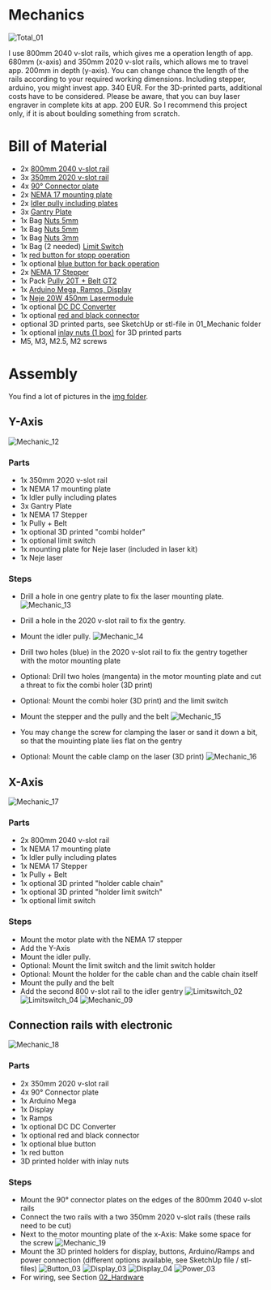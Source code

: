 # Mechanics


![Total_01](https://github.com/ThomasHeb/2AxisLaserCutter/blob/main/img/Total_01.JPG)

I use 800mm 2040 v-slot rails, which gives me a operation length of app. 680mm (x-axis) and 350mm 2020 v-slot rails, which allows me to travel app. 200mm in depth (y-axis). You can change chance the length of the rails according to your required working dimensions.
Including stepper, arduino, you might invest app. 340 EUR. For the 3D-printed parts, additional costs have to be considered.
Please be aware, that you can buy laser engraver in complete kits at app. 200 EUR. So I recommend this project only, if it is about boulding something from scratch.


# Bill of Material
- 2x [800mm 2040 v-slot rail](https://de.banggood.com/Machifit-100-1000mm-Black-2040-V-Slot-Aluminum-Profile-Extrusion-Frame-for-CNC-Tool-DIY-p-1342020.html?rmmds=myorder&cur_warehouse=CN&ID=527877)
- 3x [350mm 2020 v-slot rail](https://de.banggood.com/Machifit-Black-2020-V-Slot-Aluminum-Profile-Extrusion-Frame-for-CNC-Laser-Engraving-Machine-p-1341703.html?rmmds=myorder&cur_warehouse=CN&ID=515970)
- 4x [90° Connector plate](https://de.banggood.com/Machifit-5-Holes-Aluminum-Profile-Connector-Joint-Plate-Corner-Bracket-for-2020-Aluminum-Profile-p-1350953.html?rmmds=myorder&cur_warehouse=CN)
- 2x [NEMA 17 mounting plate](https://de.banggood.com/Machfit-Aluminum-Nema-17-Stepper-Motor-Mount-Plate-for-CNC-Machine-V-slot-Aluminum-Extrusions-Profile-CNC-Parts-p-1470310.html?rmmds=detail-topright-recommendation&cur_warehouse=CN)
- 2x [Idler pully including plates](https://de.banggood.com/TWO-TREES-Black-2020-Profile-X-axis-Synchronous-Belt-Stretch-Straighten-Tensioner-for-3D-Printer-p-1581141.html?rmmds=myorder&cur_warehouse=CN)
- 3x [Gantry Plate](https://de.banggood.com/Machifit-V-Slot-V-Gantry-Plat-Special-Slide-Plate-Five-Roulette-for-2040-Aluminum-Profile-p-1380194.html?rmmds=detail-topright-recommendation&cur_warehouse=CN)
- 1x Bag [Nuts 5mm](https://de.banggood.com/Drillpro-50pcs-M5-T-Sliding-Nut-Zinc-Plated-Carbon-Steel-T-Sliding-Nut-for-2020-Aluminum-Profile-p-1048439.html?rmmds=myorder&cur_warehouse=CN)
- 1x Bag [Nuts 5mm](https://de.banggood.com/Drillpro-100pcs-M5-Hammer-Nut-Nickel-Plated-Carbon-Steel-Aluminum-Connector-T-Fastener-Sliding-Nut-p-1048442.html?rmmds=myorder&cur_warehouse=CN)
- 1x Bag [Nuts 3mm](https://de.banggood.com/Drillpro-50pcs-M3-T-Sliding-Nut-Zinc-Plated-Carbon-Steel-T-Sliding-Nut-for-2020-Aluminum-Profile-p-1081131.html?rmmds=myorder&cur_warehouse=CN)
- 1x Bag (2 needed) [Limit Switch](https://de.banggood.com/10Pcs-Micro-Limit-Switch-Roller-Lever-5A-125V-Open-Close-Switch-p-945733.html?cur_warehouse=CN&rmmds=search)
- 1x [red button for stopp operation](https://de.banggood.com/Car-Auto-Momentary-OFF-ON-Push-Round-Button-Horn-Switch-Multicolor-p-927835.html?rmmds=detail-left-hotproducts&cur_warehouse=CN&ID=224)
- 1x optional [blue button for back operation](https://de.banggood.com/Car-Auto-Momentary-OFF-ON-Push-Round-Button-Horn-Switch-Multicolor-p-927835.html?rmmds=detail-left-hotproducts&cur_warehouse=CN&ID=224)
- 2x [NEMA 17 Stepper](https://de.banggood.com/17HS4023-12V-Nema-17-2-Phase-Stepper-Motor-For-Extruder-3D-Printer-Motor-p-1368552.html?rmmds=myorder&cur_warehouse=CN)
- 1x Pack [Pully 20T + Belt GT2](https://de.banggood.com/20T-GT2-Aluminium-Timing-Pulley-2GT-5M-Belt-For-RepRap-Prusa-Mendel-3D-Printer-p-1081330.html?cur_warehouse=CN&rmmds=search)
- 1x [Arduino Mega, Ramps, Display](https://www.amazon.de/Drucker-1-4-Controller-Mega2560-R3-A4988-mit-Kühlkörper/dp/B07DJ3WBCP/ref=sr_1_1_sspa?__mk_de_DE=ÅMÅŽÕÑ&dchild=1&keywords=ramps+1.4)
- 1x [Neje 20W 450nm Lasermodule](https://de.banggood.com/NEJE-20W-Laser-Module-DIY-Kit-450nm-Professional-Continuous-5_5W-Laser-Cutting-Engraving-Module-Blue-Light-with-TTL-or-PWM-Modulation-for-Laser-Cutting-or-Engraving-Machine-CNC-DIY-Laser-Compatible-with-Arduino-p-1678967.html?rmmds=myorder&cur_warehouse=CN)
- 1x optional [DC DC Converter](https://www.amazon.de/gp/product/B00HV4EPG8/ref=ppx_yo_dt_b_asin_title_o01_s01?ie=UTF8&psc=1)
- 1x optional [red and black connector](https://www.amazon.de/GTIWUNG-Bananenbuchse-Bananensteckdose-Verstärkeranschluss-Bananenstecker)
- optional 3D printed parts, see SketchUp or stl-file in 01_Mechanic folder
- 1x optional [inlay nuts (1 box)](https://www.amazon.de/gp/product/B082KFQV71/ref=ppx_yo_dt_b_asin_title_o03_s00?ie=UTF8&psc=1) for 3D printed parts
- M5, M3, M2.5, M2 screws



# Assembly

You find a lot of pictures in the [img folder](https://github.com/ThomasHeb/2AxisLaserCutter/blob/main/img/).


## Y-Axis
![Mechanic_12](https://github.com/ThomasHeb/2AxisLaserCutter/blob/main/img/Mechanic_12.JPG)

### Parts
- 1x 350mm 2020 v-slot rail
- 1x NEMA 17 mounting plate
- 1x Idler pully including plates
- 3x Gantry Plate
- 1x NEMA 17 Stepper
- 1x Pully + Belt
- 1x optional 3D printed "combi holder"
- 1x optional limit switch
- 1x mounting plate for Neje laser (included in laser kit)
- 1x Neje laser

### Steps
- Drill a hole in one gentry plate to fix the laser mounting plate.
  ![Mechanic_13](https://github.com/ThomasHeb/2AxisLaserCutter/blob/main/img/Mechanic_13.JPG)

- Drill a hole in the 2020 v-slot rail to fix the gentry.
- Mount the idler pully.
  ![Mechanic_14](https://github.com/ThomasHeb/2AxisLaserCutter/blob/main/img/Mechanic_14.JPG)

- Drill two holes (blue) in the 2020 v-slot rail to fix the gentry together with the motor mounting plate
- Optional: Drill two holes (mangenta) in the motor mounting plate and cut a threat to fix the combi holer (3D print)
- Optional: Mount the combi holer (3D print) and the limit switch
- Mount the stepper and the pully and the belt
  ![Mechanic_15](https://github.com/ThomasHeb/2AxisLaserCutter/blob/main/img/Mechanic_15.JPG)

- You may change the screw for clamping the laser or sand it down a bit, so that the mouinting plate lies flat on the gentry 
- Optional: Mount the cable clamp on the laser (3D print)
  ![Mechanic_16](https://github.com/ThomasHeb/2AxisLaserCutter/blob/main/img/Mechanic_16.JPG)




## X-Axis
![Mechanic_17](https://github.com/ThomasHeb/2AxisLaserCutter/blob/main/img/Mechanic_17.JPG)

### Parts
- 2x 800mm 2040 v-slot rail
- 1x NEMA 17 mounting plate
- 1x Idler pully including plates
- 1x NEMA 17 Stepper
- 1x Pully + Belt
- 1x optional 3D printed "holder cable chain"
- 1x optional 3D printed "holder limit switch"
- 1x optional limit switch

### Steps
- Mount the motor plate with the NEMA 17 stepper
- Add the Y-Axis
- Mount the idler pully.
- Optional: Mount the limit switch and the limit switch holder
- Optional: Mount the holder for the cable chan and the cable chain itself
- Mount the pully and the belt
- Add the second 800 v-slot rail to the idler gentry
  ![Limitswitch_02](https://github.com/ThomasHeb/2AxisLaserCutter/blob/main/img/Limitswitch_02.JPG)
  ![Limitswitch_04](https://github.com/ThomasHeb/2AxisLaserCutter/blob/main/img/Limitswitch_04.JPG)
  ![Mechanic_09](https://github.com/ThomasHeb/2AxisLaserCutter/blob/main/img/Mechanic_09.JPG)
  


## Connection rails with electronic
![Mechanic_18](https://github.com/ThomasHeb/2AxisLaserCutter/blob/main/img/Mechanic_18.JPG)

### Parts
- 2x 350mm 2020 v-slot rail
- 4x 90° Connector plate
- 1x Arduino Mega
- 1x Display
- 1x Ramps
- 1x optional DC DC Converter
- 1x optional red and black connector
- 1x optional blue button
- 1x red button
- 3D printed holder with inlay nuts


### Steps
- Mount the 90° connector plates on the edges of the 800mm 2040 v-slot rails
- Connect the two rails with a two 350mm 2020 v-slot rails (these rails need to be cut)
- Next to the motor mounting plate of the x-Axis: Make some space for the screw
  ![Mechanic_19](https://github.com/ThomasHeb/2AxisLaserCutter/blob/main/img/Mechanic_19.JPG)
- Mount the 3D printed holders for display, buttons, Arduino/Ramps and power connection (different options available, see SketchUp file / stl-files)
  ![Button_03](https://github.com/ThomasHeb/2AxisLaserCutter/blob/main/img/Button_03.JPG)
  ![Display_03](https://github.com/ThomasHeb/2AxisLaserCutter/blob/main/img/Display_03.JPG)
  ![Display_04](https://github.com/ThomasHeb/2AxisLaserCutter/blob/main/img/Display_04.JPG)
  ![Power_03](https://github.com/ThomasHeb/2AxisLaserCutter/blob/main/img/Power_03.JPG)
- For wiring, see Section [02_Hardware](https://github.com/ThomasHeb/2AxisLaserCutter/tree/main/02_Hardware)
  


